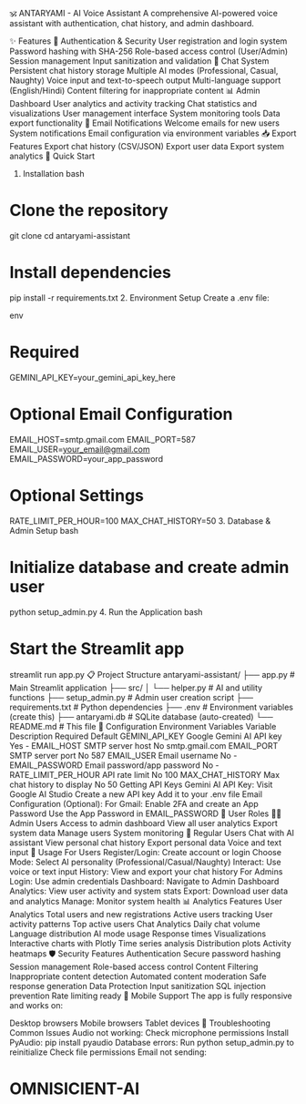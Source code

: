 
🕉️ ANTARYAMI - AI Voice Assistant
A comprehensive AI-powered voice assistant with authentication, chat history, and admin dashboard.

✨ Features
🔐 Authentication & Security
User registration and login system
Password hashing with SHA-256
Role-based access control (User/Admin)
Session management
Input sanitization and validation
💬 Chat System
Persistent chat history storage
Multiple AI modes (Professional, Casual, Naughty)
Voice input and text-to-speech output
Multi-language support (English/Hindi)
Content filtering for inappropriate content
📊 Admin Dashboard
User analytics and activity tracking
Chat statistics and visualizations
User management interface
System monitoring tools
Data export functionality
📧 Email Notifications
Welcome emails for new users
System notifications
Email configuration via environment variables
📥 Export Features
Export chat history (CSV/JSON)
Export user data
Export system analytics
🚀 Quick Start
1. Installation
bash
# Clone the repository
git clone <your-repo-url>
cd antaryami-assistant

# Install dependencies
pip install -r requirements.txt
2. Environment Setup
Create a .env file:

env
# Required
GEMINI_API_KEY=your_gemini_api_key_here

# Optional Email Configuration
EMAIL_HOST=smtp.gmail.com
EMAIL_PORT=587
EMAIL_USER=your_email@gmail.com
EMAIL_PASSWORD=your_app_password

# Optional Settings
RATE_LIMIT_PER_HOUR=100
MAX_CHAT_HISTORY=50
3. Database & Admin Setup
bash
# Initialize database and create admin user
python setup_admin.py
4. Run the Application
bash
# Start the Streamlit app
streamlit run app.py
📋 Project Structure
antaryami-assistant/
├── app.py                 # Main Streamlit application
├── src/
│   └── helper.py         # AI and utility functions
├── setup_admin.py        # Admin user creation script
├── requirements.txt      # Python dependencies
├── .env                  # Environment variables (create this)
├── antaryami.db         # SQLite database (auto-created)
└── README.md            # This file
🔧 Configuration
Environment Variables
Variable	Description	Required	Default
GEMINI_API_KEY	Google Gemini AI API key	Yes	-
EMAIL_HOST	SMTP server host	No	smtp.gmail.com
EMAIL_PORT	SMTP server port	No	587
EMAIL_USER	Email username	No	-
EMAIL_PASSWORD	Email password/app password	No	-
RATE_LIMIT_PER_HOUR	API rate limit	No	100
MAX_CHAT_HISTORY	Max chat history to display	No	50
Getting API Keys
Gemini AI API Key:
Visit Google AI Studio
Create a new API key
Add it to your .env file
Email Configuration (Optional):
For Gmail: Enable 2FA and create an App Password
Use the App Password in EMAIL_PASSWORD
👥 User Roles
🧑‍💼 Admin Users
Access to admin dashboard
View all user analytics
Export system data
Manage users
System monitoring
👤 Regular Users
Chat with AI assistant
View personal chat history
Export personal data
Voice and text input
🎯 Usage
For Users
Register/Login: Create account or login
Choose Mode: Select AI personality (Professional/Casual/Naughty)
Interact: Use voice or text input
History: View and export your chat history
For Admins
Login: Use admin credentials
Dashboard: Navigate to Admin Dashboard
Analytics: View user activity and system stats
Export: Download user data and analytics
Manage: Monitor system health
📊 Analytics Features
User Analytics
Total users and new registrations
Active users tracking
User activity patterns
Top active users
Chat Analytics
Daily chat volume
Language distribution
AI mode usage
Response times
Visualizations
Interactive charts with Plotly
Time series analysis
Distribution plots
Activity heatmaps
🛡️ Security Features
Authentication
Secure password hashing
Session management
Role-based access control
Content Filtering
Inappropriate content detection
Automated content moderation
Safe response generation
Data Protection
Input sanitization
SQL injection prevention
Rate limiting ready
📱 Mobile Support
The app is fully responsive and works on:

Desktop browsers
Mobile browsers
Tablet devices
🔧 Troubleshooting
Common Issues
Audio not working:
Check microphone permissions
Install PyAudio: pip install pyaudio
Database errors:
Run python setup_admin.py to reinitialize
Check file permissions
Email not sending:
# OMNISICIENT-AI
